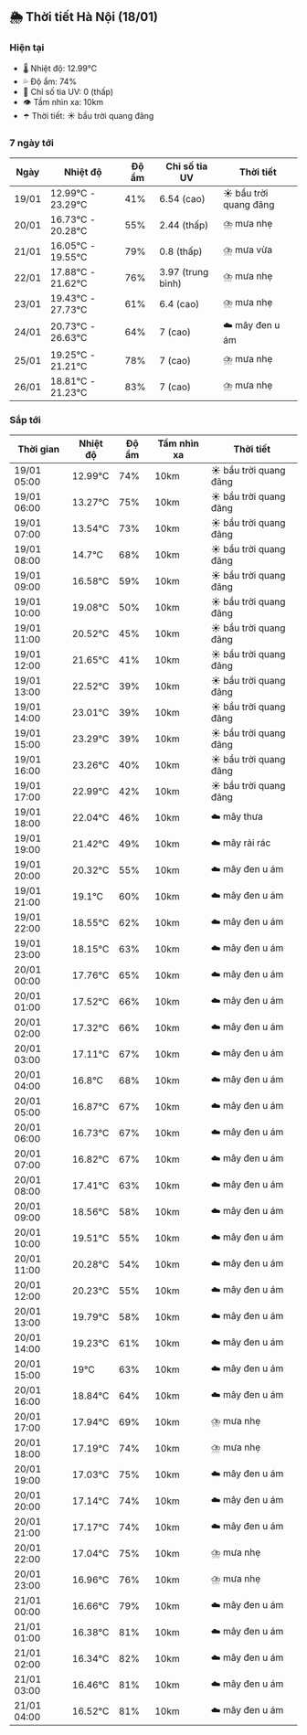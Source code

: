 ## 🌦️ Thời tiết Hà Nội (18/01)

### Hiện tại

- 🌡️ Nhiệt độ: 12.99℃
- 💦 Độ ẩm: 74%
- 🌟 Chỉ số tia UV: 0 (thấp)
- 👁️ Tầm nhìn xa: 10km
- ☂️ Thời tiết: ☀️ bầu trời quang đãng

### 7 ngày tới

| Ngày | Nhiệt độ | Độ ẩm | Chỉ số tia UV | Thời tiết |
| --- | --- | --- | --- | --- |
| 19/01 | 12.99℃ - 23.29℃ | 41% | 6.54 (cao) | ☀️ bầu trời quang đãng |
| 20/01 | 16.73℃ - 20.28℃ | 55% | 2.44 (thấp) | ⛈️ mưa nhẹ |
| 21/01 | 16.05℃ - 19.55℃ | 79% | 0.8 (thấp) | ⛈️ mưa vừa |
| 22/01 | 17.88℃ - 21.62℃ | 76% | 3.97 (trung bình) | ⛈️ mưa nhẹ |
| 23/01 | 19.43℃ - 27.73℃ | 61% | 6.4 (cao) | ⛈️ mưa nhẹ |
| 24/01 | 20.73℃ - 26.63℃ | 64% | 7 (cao) | ☁️ mây đen u ám |
| 25/01 | 19.25℃ - 21.21℃ | 78% | 7 (cao) | ⛈️ mưa nhẹ |
| 26/01 | 18.81℃ - 21.23℃ | 83% | 7 (cao) | ⛈️ mưa nhẹ |

### Sắp tới

| Thời gian | Nhiệt độ | Độ ẩm | Tầm nhìn xa | Thời tiết |
| --- | --- | --- | --- | --- |
| 19/01 05:00 | 12.99℃ | 74% | 10km | ☀️ bầu trời quang đãng |
| 19/01 06:00 | 13.27℃ | 75% | 10km | ☀️ bầu trời quang đãng |
| 19/01 07:00 | 13.54℃ | 73% | 10km | ☀️ bầu trời quang đãng |
| 19/01 08:00 | 14.7℃ | 68% | 10km | ☀️ bầu trời quang đãng |
| 19/01 09:00 | 16.58℃ | 59% | 10km | ☀️ bầu trời quang đãng |
| 19/01 10:00 | 19.08℃ | 50% | 10km | ☀️ bầu trời quang đãng |
| 19/01 11:00 | 20.52℃ | 45% | 10km | ☀️ bầu trời quang đãng |
| 19/01 12:00 | 21.65℃ | 41% | 10km | ☀️ bầu trời quang đãng |
| 19/01 13:00 | 22.52℃ | 39% | 10km | ☀️ bầu trời quang đãng |
| 19/01 14:00 | 23.01℃ | 39% | 10km | ☀️ bầu trời quang đãng |
| 19/01 15:00 | 23.29℃ | 39% | 10km | ☀️ bầu trời quang đãng |
| 19/01 16:00 | 23.26℃ | 40% | 10km | ☀️ bầu trời quang đãng |
| 19/01 17:00 | 22.99℃ | 42% | 10km | ☀️ bầu trời quang đãng |
| 19/01 18:00 | 22.04℃ | 46% | 10km | ☁️ mây thưa |
| 19/01 19:00 | 21.42℃ | 49% | 10km | ☁️ mây rải rác |
| 19/01 20:00 | 20.32℃ | 55% | 10km | ☁️ mây đen u ám |
| 19/01 21:00 | 19.1℃ | 60% | 10km | ☁️ mây đen u ám |
| 19/01 22:00 | 18.55℃ | 62% | 10km | ☁️ mây đen u ám |
| 19/01 23:00 | 18.15℃ | 63% | 10km | ☁️ mây đen u ám |
| 20/01 00:00 | 17.76℃ | 65% | 10km | ☁️ mây đen u ám |
| 20/01 01:00 | 17.52℃ | 66% | 10km | ☁️ mây đen u ám |
| 20/01 02:00 | 17.32℃ | 66% | 10km | ☁️ mây đen u ám |
| 20/01 03:00 | 17.11℃ | 67% | 10km | ☁️ mây đen u ám |
| 20/01 04:00 | 16.8℃ | 68% | 10km | ☁️ mây đen u ám |
| 20/01 05:00 | 16.87℃ | 67% | 10km | ☁️ mây đen u ám |
| 20/01 06:00 | 16.73℃ | 67% | 10km | ☁️ mây đen u ám |
| 20/01 07:00 | 16.82℃ | 67% | 10km | ☁️ mây đen u ám |
| 20/01 08:00 | 17.41℃ | 63% | 10km | ☁️ mây đen u ám |
| 20/01 09:00 | 18.56℃ | 58% | 10km | ☁️ mây đen u ám |
| 20/01 10:00 | 19.51℃ | 55% | 10km | ☁️ mây đen u ám |
| 20/01 11:00 | 20.28℃ | 54% | 10km | ☁️ mây đen u ám |
| 20/01 12:00 | 20.23℃ | 55% | 10km | ☁️ mây đen u ám |
| 20/01 13:00 | 19.79℃ | 58% | 10km | ☁️ mây đen u ám |
| 20/01 14:00 | 19.23℃ | 61% | 10km | ☁️ mây đen u ám |
| 20/01 15:00 | 19℃ | 63% | 10km | ☁️ mây đen u ám |
| 20/01 16:00 | 18.84℃ | 64% | 10km | ☁️ mây đen u ám |
| 20/01 17:00 | 17.94℃ | 69% | 10km | ⛈️ mưa nhẹ |
| 20/01 18:00 | 17.19℃ | 74% | 10km | ⛈️ mưa nhẹ |
| 20/01 19:00 | 17.03℃ | 75% | 10km | ☁️ mây đen u ám |
| 20/01 20:00 | 17.14℃ | 74% | 10km | ☁️ mây đen u ám |
| 20/01 21:00 | 17.17℃ | 74% | 10km | ☁️ mây đen u ám |
| 20/01 22:00 | 17.04℃ | 75% | 10km | ⛈️ mưa nhẹ |
| 20/01 23:00 | 16.96℃ | 76% | 10km | ⛈️ mưa nhẹ |
| 21/01 00:00 | 16.66℃ | 79% | 10km | ☁️ mây đen u ám |
| 21/01 01:00 | 16.38℃ | 81% | 10km | ☁️ mây đen u ám |
| 21/01 02:00 | 16.34℃ | 82% | 10km | ☁️ mây đen u ám |
| 21/01 03:00 | 16.46℃ | 81% | 10km | ☁️ mây đen u ám |
| 21/01 04:00 | 16.52℃ | 81% | 10km | ☁️ mây đen u ám |
